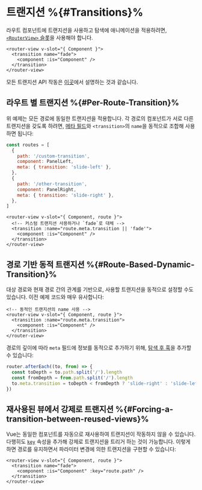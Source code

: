 # 트랜지션 %{#Transitions}%

<VueSchoolLink
href="https://vueschool.io/lessons/route-transitions"
title="Learn about route transitions"
/>

라우트 컴포넌트에 트랜지션을 사용하고 탐색에 애니메이션을 적용하려면, [`<RouterView>` 슬롯](./router-view-slot)을 사용해야 합니다.

```vue-html
<router-view v-slot="{ Component }">
  <transition name="fade">
    <component :is="Component" />
  </transition>
</router-view>
```

모든 트랜지션 API 작동은 [이곳](https://vuejs.kr/guide/built-ins/transition.html)에서 설명하는 것과 같습니다.

## 라우트 별 트랜지션 %{#Per-Route-Transition}%

위 예제는 모든 경로에 동일한 트랜지션을 적용합니다. 각 경로의 컴포넌트가 서로 다른 트랜지션을 갖도록 하려면, [메타 필드](meta.md)와 `<transition>`의 `name`을 동적으로 조합해 사용하면 됩니다:

```js
const routes = [
  {
    path: '/custom-transition',
    component: PanelLeft,
    meta: { transition: 'slide-left' },
  },
  {
    path: '/other-transition',
    component: PanelRight,
    meta: { transition: 'slide-right' },
  },
]
```

```vue-html
<router-view v-slot="{ Component, route }">
  <!-- 커스텀 트랜지션 사용하거나 `fade`로 대체 -->
  <transition :name="route.meta.transition || 'fade'">
    <component :is="Component" />
  </transition>
</router-view>
```

## 경로 기반 동적 트랜지션 %{#Route-Based-Dynamic-Transition}%

대상 경로와 현재 경로 간의 관계를 기반으로, 사용할 트랜지션을 동적으로 설정할 수도 있습니다. 이전 예제 코드와 매우 유사합니다:

```vue-html
<!-- 동적인 트랜지션의 name 사용 -->
<router-view v-slot="{ Component, route }">
  <transition :name="route.meta.transition">
    <component :is="Component" />
  </transition>
</router-view>
```

경로의 깊이에 따라 `meta` 필드에 정보를 동적으로 추가하기 위해, [탐색 후 훅](navigation-guards.md#Global-After-Hooks)을 추가할 수 있습니다:

```js
router.afterEach((to, from) => {
  const toDepth = to.path.split('/').length
  const fromDepth = from.path.split('/').length
  to.meta.transition = toDepth < fromDepth ? 'slide-right' : 'slide-left'
})
```

## 재사용된 뷰에서 강제로 트랜지션 %{#Forcing-a-transition-between-reused-views}%

Vue는 동일한 컴포넌트를 자동으로 재사용하여 트랜지션이 작동하지 않을 수 있습니다. 다행히도 [`key`](https://vuejs.kr/api/built-in-special-attributes.html#key) 속성을 추가해 강제로 트랜지션을 트리거 하는 것이 가능합니다. 이렇게 하면 경로를 유지하면서 파라미터 변경에 의한 트랜지션을 구현할 수 있습니다:

```vue-html
<router-view v-slot="{ Component, route }">
  <transition name="fade">
    <component :is="Component" :key="route.path" />
  </transition>
</router-view>
```

<!-- TODO: interactive example -->
<!-- See full example [here](https://github.com/vuejs/vue-router/blob/dev/examples/transitions/app.js). -->
